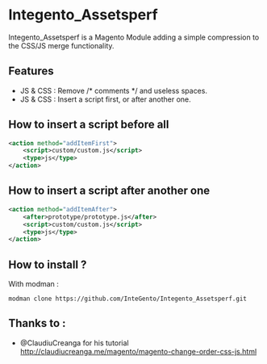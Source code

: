 # Integento_Assetsperf

Integento_Assetsperf is a Magento Module adding a simple compression to the CSS/JS merge functionality.

## Features

* JS & CSS : Remove /* comments */ and useless spaces.
* JS & CSS : Insert a script first, or after another one.


## How to insert a script before all

```xml
<action method="addItemFirst">
    <script>custom/custom.js</script>
    <type>js</type>
</action>
```

## How to insert a script after another one

```xml
<action method="addItemAfter">
    <after>prototype/prototype.js</after>
    <script>custom/custom.js</script>
    <type>js</type>
</action>
```

## How to install ?

With modman :

```
modman clone https://github.com/InteGento/Integento_Assetsperf.git
```

## Thanks to :

- @ClaudiuCreanga for his tutorial http://claudiucreanga.me/magento/magento-change-order-css-js.html

